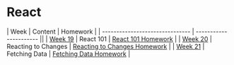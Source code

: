 # React

| Week | Content | Homework |
| ------------------------------- | ---------------------- ||
| [Week 19](./week-19/lesson.md) | React 101 | [React 101 Homework](./week-19/lesson.md#homework) |
| [Week 20](./week-20/lesson.md) | Reacting to Changes | [Reacting to Changes Homework](./week-20/lesson.md#homework) |
| [Week 21](./week-21/lesson.md) | Fetching Data | [Fetching Data Homework](./week-21/lesson.md#homework) |

